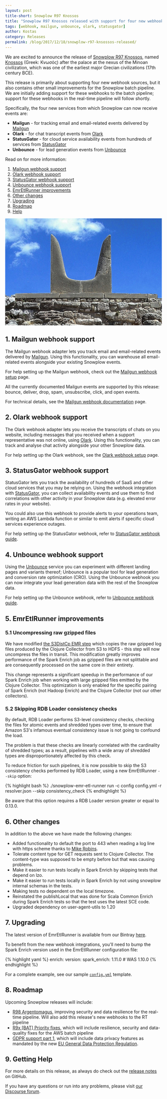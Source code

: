 ```yaml
---
layout: post
title-short: Snowplow R97 Knossos
title: "Snowplow R97 Knossos released with support for four new webhooks"
tags: [webhook, mailgun, unbounce, olark, statusgator]
author: Kostas
category: Releases
permalink: /blog/2017/12/18/snowplow-r97-knsossos-released/
---
```


We are excited to announce the release of [Snowplow R97 Knossos][snowplow-release], named [Knossos][knossos] (Greek: Κνωσός) after the palace at the nexus of the Minoan civilization, which was one of the earliest major Grecian civilizations (17th century BCE).

This release is primarily about supporting four new webhook sources, but it also contains other small improvements for the Snowplow batch pipeline. We are initially adding support for these webhooks to the batch pipeline; support for these webhooks in the real-time pipeline will follow shortly.

Specifically, the four new services from which Snowplow can now receive events are:

- **Mailgun** - for tracking email and email-related events delivered by [Mailgun][mailgun-website]
- **Olark** - for chat transcript events from [Olark][olark-website]
- **StatusGator** - for cloud service availability events from hundreds of services from [StatusGator][statusgator-website]
- **Unbounce** - for lead generation events from [Unbounce][unbounce-website]

Read on for more information:

1. [Mailgun webhook support](#mailgun)
2. [Olark webhook support](#olark)
3. [StatusGator webhook support](#statusgator)
4. [Unbounce webhook support](#unbounce)
5. [EmrEtlRunner improvements](#eer)
6. [Other changes](#other)
7. [Upgrading](#upgrading)
8. [Roadmap](#roadmap)
9. [Help](#help)

<!--more-->

![Knossos][minoan-horns]

<h2 id="mailgun">1. Mailgun webhook support</h2>

The Mailgun webhook adapter lets you track email and email-related events delivered by [Mailgun][mailgun-website]. Using this functionality, you can warehouse all email-related events alongside your existing Snowplow events.

For help setting up the Mailgun webhook, check out the [Mailgun webhook setup][mailgun-setup] page.

All the currently documented Mailgun events are supported by this release: bounce, deliver, drop, spam, unsubscribe, click, and open events.

For technical details, see the [Mailgun webhook documentation][mailgun-techdoc] page.

<h2 id="olark">2. Olark webhook support</h2>

The Olark webhook adapter lets you receive the transcripts of chats on you website, including messages that you received when a support representative was not online, using [Olark][olark-website]. Using this functionality, you can track and analyse chat activity alongside your other Snowplow data.

For help setting up the Olark webhook, see the [Olark webhook setup][olark-setup] page.

<h2 id="statusgator">3. StatusGator webhook support</h2>

StatusGator lets you track the availability of hundreds of SaaS and other cloud services that you may be relying on. Using the webhook integration with [StatusGator][statusgator-website], you can collect availability events and use them to find correlations with other activity in your Snowplow data (e.g. elevated error rates in your website).

You could also use this webhook to provide alerts to your operations team, writing an AWS Lambda function or similar to emit alerts if specific cloud services experience outages.

For help setting up the StatusGator webhook, refer to [StatusGator webhook guide][statusgator-setup].

<h2 id="unbounce">4. Unbounce webhook support</h2>

Using the [Unbounce][unbounce-website] service you can experiment with different landing pages and variants thereof; Unbounce is a popular tool for lead generation and conversion rate optimization (CRO). Using the Unbounce webhook you can now integrate your lead generation data with the rest of the Snowplow data.

For help setting up the Unbounce webhook, refer to [Unbounce webhook guide][unbounce-setup].

<h2 id="eer">5. EmrEtlRunner improvements</h2>

<h3 id="gzip">5.1 Uncompressing raw gzipped files</h3>

We have modified [the S3DistCp EMR step][s3-dist-cp] which copies the raw gzipped log files produced by the
Clojure Collector from S3 to HDFS - this step will now uncompress the files in transit. This modification
greatly improves performance of the Spark Enrich job as gzipped files are not splittable and are
consequently processed on the same core in their entirety.

This change represents a significant speedup in the performance of our Spark Enrich job when working with large gzipped files emitted by the Clojure Collector. This optimization is only enabled for the specific pairing of Spark Enrich (not Hadoop Enrich) and the Clojure Collector (not our other collectors).

<h3 id="consistency">5.2 Skipping RDB Loader consistency checks</h3>

By default, RDB Loader performs S3-level consistency checks, checking the files for atomic events and shredded types
over time, to ensure that Amazon S3's infamous eventual consistency issue is not going to confound the load.

The problem is that these checks are linearly correlated with the cardinality of shredded types; as a result, pipelines with a wide array of shredded types are disproportionately affected by this check.

To reduce friction for such pipelines, it is now possible to skip the S3 consistency checks performed by RDB Loader, using a new EmrEtlRunner `--skip` option:

{% highlight bash %}
./snowplow-emr-etl-runner run -c config config.yml -r resolver.json --skip consistency_check
{% endhighlight %}

Be aware that this option requires a RDB Loader version greater or equal to 0.13.0.

<h2 id="upgrading">6. Other changes</h2>

In addition to the above we have made the following changes:
* Added functionality to default the port to 443 when reading a log line with https scheme thanks to [Mike Robins][miike].
* Tolerate content type for GET requests sent to Clojure Collector. The content-type was supposed to be empty before but that was causing problems.
* Make it easier to run tests locally in Spark Enrich by skipping tests that depend on lzo.
* Make it easier to run tests locally in Spark Enrich by not using snowplow internal schemas in the tests.
* Making tests no dependent on the local timezone.
* Reinstated the publishLocal that was done for Scala Common Enrich during Spark Enrich tests so that the test uses the latest SCE code.
* Upgraded dependency on user-agent-utils to 1.20

<h2 id="upgrading">7. Upgrading</h2>

The latest version of EmrEtlRunner is available from our Bintray [here][eer-dl].

To benefit from the new webhook integrations, you'll need to bump the Spark Enrich version used in
the EmrEtlRunner configuration file:

{% highlight yaml %}
enrich:
  version:
    spark_enrich: 1.11.0      # WAS 1.10.0
{% endhighlight %}

For a complete example, see our sample [`config.yml`][config-yml] template.

<h2 id="roadmap">8. Roadmap</h2>

Upcoming Snowplow releases will include:

* [R98 Argentomagus][r9x-str-quality], improving security and data resilience for the real-time pipeline. Will also add this release's new webhooks to the RT pipeline
* [R9x [BAT] Priority fixes][r9x-bat-quality], which will include resilience, security and data-quality fixes for the AWS batch pipeline
* [GDPR support part 1][gdpr-support], which will include data privacy features as mandated by the new [EU General Data Protection Regulation][eugdpr-website].

<h2 id="help">9. Getting Help</h2>

For more details on this release, as always do check out the [release notes][snowplow-release] on GitHub.

If you have any questions or run into any problems, please visit [our Discourse forum][discourse].

[snowplow-release]: https://github.com/snowplow/snowplow/releases/r97-knossos

[discourse]: http://discourse.snowplowanalytics.com/

[knossos]: https://en.wikipedia.org/wiki/Knossos
[minoan-horns]: /assets/img/blog/2017/11/Minoan_Horns_of_Consecration_Restoration_Knossos.jpg

[r9x-str-quality]: https://github.com/snowplow/snowplow/milestone/144
[r9x-bat-quality]: https://github.com/snowplow/snowplow/milestone/145
[gdpr-support]: https://github.com/snowplow/snowplow/milestone/149
[eugdpr-website]: http://www.eugdpr.org/

[miike]: https://github.com/miike

[mailgun-website]: https://www.mailgun.com
[mailgun-setup]: https://www.mailgun.com/your-guide-to-webhooks
[mailgun-techdoc]: https://documentation.mailgun.com/en/latest/api-webhooks.html

[olark-website]: https://www.olark.com/
[olark-setup]: https://www.olark.com/integrations/webhooks

[statusgator-website]: https://statusgator.com/
[statusgator-setup]: https://blog.statusgator.com/introducing-web-hooks/

[unbounce-website]: https://unbounce.com
[unbounce-setup]: https://documentation.unbounce.com/hc/en-us/articles/203510044-Using-a-Webhook

[s3-dist-cp]: http://docs.aws.amazon.com/emr/latest/ReleaseGuide/UsingEMR_s3distcp.html
[eer-dl]: http://dl.bintray.com/snowplow/snowplow-generic/snowplow_emr_r97_knossos.zip
[config-yml]: https://github.com/snowplow/snowplow/blob/r90-lascaux/3-enrich/emr-etl-runner/config/config.yml.sample
